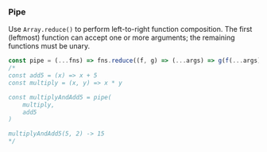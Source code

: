 ### Pipe

Use `Array.reduce()` to perform left-to-right function composition. The first (leftmost) function can accept one or more arguments; the remaining functions must be unary. 

```js
const pipe = (...fns) => fns.reduce((f, g) => (...args) => g(f(...args)))
/*
const add5 = (x) => x + 5
const multiply = (x, y) => x * y 

const multiplyAndAdd5 = pipe(
    multiply,
    add5
)

multiplyAndAdd5(5, 2) -> 15
*/
```
